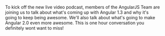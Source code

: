 To kick off the new live video podcast, members of the AngularJS Team are joining us to talk about what's coming up with
Angular 1.3 and why it's going to keep being awesome. We'll also talk about what's going to make Angular 2.0 even more
awesome. This is one hour conversation you definitely wont want to miss!
